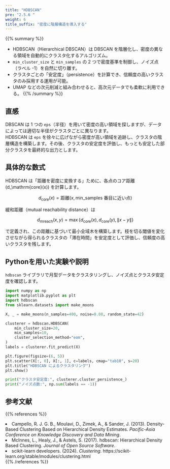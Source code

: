 ```yaml
---
title: "HDBSCAN"
pre: "2.5.6 "
weight: 6
title_suffix: "密度に階層構造を導入する"
---
```


{{% summary %}}
- HDBSCAN（Hierarchical DBSCAN）は DBSCAN を階層化し、密度の異なる領域を自動的にクラスタ化するアルゴリズム。
- `min_cluster_size` と `min_samples` の 2 つで密度基準を制御し、ノイズ点（ラベル -1）を自然に切り離す。
- クラスタごとの「安定度」（persistence）を計算でき、信頼度の高いクラスタのみ採用する運用が可能。
- UMAP などの次元削減と組み合わせると、高次元データでも柔軟に利用できる。
{{% /summary %}}

## 直感
DBSCAN は 1 つの `eps`（半径）を用いて密度の高い領域を探しますが、データによっては適切な半径がクラスタごとに異なります。  
HDBSCAN は `eps` を徐々に広げながら密度が高い領域を追跡し、クラスタの階層構造を構築します。その後、クラスタの安定度を評価し、もっとも安定した部分クラスタを最終的な出力とします。

## 具体的な数式
HDBSCAN は「距離を密度に変換する」ために、各点のコア距離 \(d_\mathrm{core}(x)\) を計算します。

$$
d_\mathrm{core}(x) = \text{距離}(x, \text{min\_samples 番目に近い点})
$$

緩和距離（mutual reachability distance）は

$$
d_\mathrm{mreach}(x, y) = \max\{d_\mathrm{core}(x), d_\mathrm{core}(y), \lVert x - y \rVert\}
$$

で定義され、この距離に基づいて最小全域木を構築します。枝を切る閾値を変化させながら得られるクラスタの「滞在時間」を安定度として評価し、信頼度の高いクラスタを残します。

## Pythonを用いた実験や説明
`hdbscan` ライブラリで月型データをクラスタリングし、ノイズ点とクラスタ安定度を確認します。

```python
import numpy as np
import matplotlib.pyplot as plt
import hdbscan
from sklearn.datasets import make_moons

X, _ = make_moons(n_samples=400, noise=0.08, random_state=42)

clusterer = hdbscan.HDBSCAN(
    min_cluster_size=20,
    min_samples=10,
    cluster_selection_method="eom",
)
labels = clusterer.fit_predict(X)

plt.figure(figsize=(6, 5))
plt.scatter(X[:, 0], X[:, 1], c=labels, cmap="tab10", s=20)
plt.title("HDBSCAN によるクラスタリング")
plt.show()

print("クラスタ安定度:", clusterer.cluster_persistence_)
print("ノイズ点数:", np.sum(labels == -1))
```

## 参考文献
{{% references %}}
<li>Campello, R. J. G. B., Moulavi, D., Zimek, A., &amp; Sander, J. (2013). Density-Based Clustering Based on Hierarchical Density Estimates. <i>Pacific-Asia Conference on Knowledge Discovery and Data Mining</i>.</li>
<li>McInnes, L., Healy, J., &amp; Astels, S. (2017). hdbscan: Hierarchical Density Based Clustering. <i>Journal of Open Source Software</i>.</li>
<li>scikit-learn developers. (2024). <i>Clustering</i>. https://scikit-learn.org/stable/modules/clustering.html</li>
{{% /references %}}
